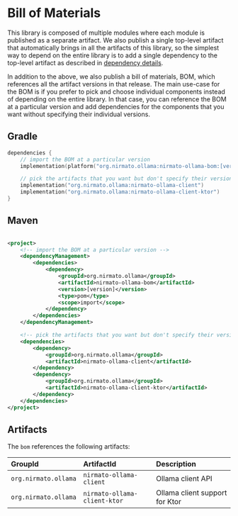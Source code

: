 # Bill of Materials

This library is composed of multiple modules where each module is published as a separate artifact. We also publish a
single top-level artifact that automatically brings in all the artifacts of this library, so the simplest way to depend
on the entire library is to add a single dependency to the top-level artifact as described in
[dependency details](../../README.md#dependency).

In addition to the above, we also publish a bill of materials, BOM, which references all the artifact versions in that
release. The main use-case for the BOM is if you prefer to pick and choose individual components instead of
depending on the entire library. In that case, you can reference the BOM at a particular version and add dependencies
for the components that you want without specifying their individual versions.

## Gradle

```kotlin
dependencies {
    // import the BOM at a particular version
    implementation(platform("org.nirmato.ollama:nirmato-ollama-bom:[version]"))

    // pick the artifacts that you want but don't specify their versions as that's controlled by the BOM
    implementation("org.nirmato.ollama:nirmato-ollama-client")
    implementation("org.nirmato.ollama:nirmato-ollama-client-ktor")
}
```

## Maven

```xml

<project>
    <!-- import the BOM at a particular version -->
    <dependencyManagement>
        <dependencies>
            <dependency>
                <groupId>org.nirmato.ollama</groupId>
                <artifactId>nirmato-ollama-bom</artifactId>
                <version>[version]</version>
                <type>pom</type>
                <scope>import</scope>
            </dependency>
        </dependencies>
    </dependencyManagement>

    <!-- pick the artifacts that you want but don't specify their versions as that's controlled by the BOM -->
    <dependencies>
        <dependency>
            <groupId>org.nirmato.ollama</groupId>
            <artifactId>nirmato-ollama-client</artifactId>
        </dependency>
        <dependency>
            <groupId>org.nirmato.ollama</groupId>
            <artifactId>nirmato-ollama-client-ktor</artifactId>
        </dependency>
    </dependencies>
</project>
```

## Artifacts

The `bom` references the following artifacts:

| GroupId                  | ArtifactId                   | Description                    |
|:-------------------------|:-----------------------------|:-------------------------------|
| `org.nirmato.ollama`     | `nirmato-ollama-client`      | Ollama client API              |
| `org.nirmato.ollama`     | `nirmato-ollama-client-ktor` | Ollama client support for Ktor |
